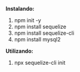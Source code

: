 **Instalando:**

1. npm init -y
2. npm install sequelize
3. npm install sequelize-cli
4. npm install mysql2

**Utilizando:**

1. npx sequelize-cli init